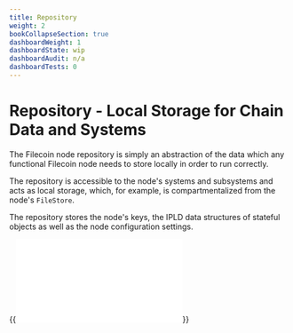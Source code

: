 ```yaml
---
title: Repository
weight: 2
bookCollapseSection: true
dashboardWeight: 1
dashboardState: wip
dashboardAudit: n/a
dashboardTests: 0
---
```


# Repository - Local Storage for Chain Data and Systems

The Filecoin node repository is simply an abstraction of the data which any functional Filecoin node needs to store locally in order to run correctly.

The repository is accessible to the node's systems and subsystems and acts as local storage, which, for example, is compartmentalized from the node's `FileStore`.

The repository stores the node's keys, the IPLD data structures of stateful objects as well as the node configuration settings.

{{<embed src="repository_subsystem.id" lang="go" >}}
